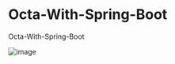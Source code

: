# Octa-With-Spring-Boot
Octa-With-Spring-Boot

![image](https://github.com/yaseenshaik790/Octa-With-Spring-Boot/assets/59330478/b39edec0-7b1a-4460-847c-966377c0038c)
